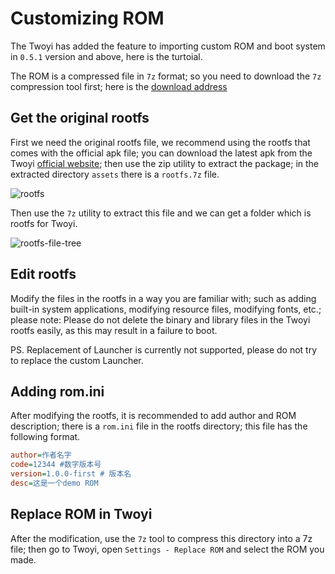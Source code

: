 # Customizing ROM

The Twoyi has added the feature to importing custom ROM and boot system in `0.5.1` version and above, here is the turtoial.

The ROM is a compressed file in `7z` format; so you need to download the `7z` compression tool first; here is the [download address](https://www.7-zip.org/download.html)

## Get the original rootfs

First we need the original rootfs file, we recommend using the rootfs that comes with the official apk file; you can download the latest apk from the Twoyi [official website](https://twoyi.io); then use the zip utility to extract the package; in the extracted directory `assets` there is a `rootfs.7z` file.

![rootfs](/rootfs.png)

Then use the `7z` utility to extract this file and we can get a folder which is rootfs for Twoyi.

![rootfs-file-tree](/rootfs_folder.jpg)

## Edit rootfs

Modify the files in the rootfs in a way you are familiar with; such as adding built-in system applications, modifying resource files, modifying fonts, etc.; please note: Please do not delete the binary and library files in the Twoyi rootfs easily, as this may result in a failure to boot.

PS. Replacement of Launcher is currently not supported, please do not try to replace the custom Launcher.

## Adding rom.ini

After modifying the rootfs, it is recommended to add author and ROM description; there is a `rom.ini` file in the rootfs directory; this file has the following format.

```ini
author=作者名字
code=12344 #数字版本号
version=1.0.0-first # 版本名
desc=这是一个demo ROM
```

## Replace ROM in Twoyi

After the modification, use the `7z` tool to compress this directory into a 7z file; then go to Twoyi, open `Settings - Replace ROM` and select the ROM you made.